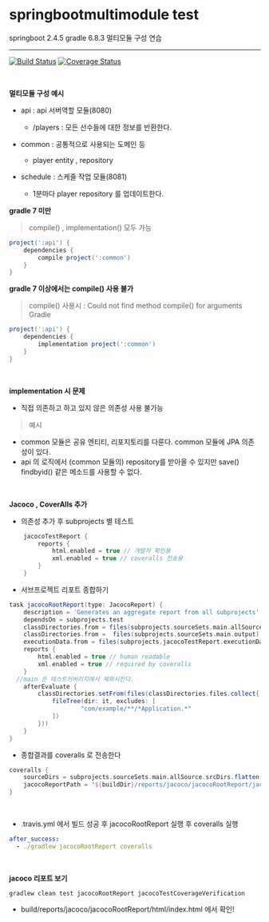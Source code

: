 # springbootmultimodule test
springboot 2.4.5  gradle 6.8.3  멀티모듈 구성 연습
  
----
[![Build Status](https://app.travis-ci.com/pds0309/mul2.svg?branch=master)](https://app.travis-ci.com/pds0309/mul2) [![Coverage Status](https://coveralls.io/repos/github/pds0309/mul2/badge.svg?branch=master&kill_cache=1)](https://coveralls.io/github/pds0309/mul2?branch=master)

<br>  

**멀티모듈 구성 예시**

* api : api 서버역할 모듈(8080)
    * /players : 모든 선수들에 대한 정보를 반환한다.

* common : 공통적으로 사용되는 도메인 등
    * player entity , repository

* schedule : 스케줄 작업 모듈(8081)
    * 1분마다 player repository 를 업데이트한다.
  
**gradle 7 미만**

> compile() , implementation() 모두 가능

```groovy
project(':api') {
    dependencies {
        compile project(':common')
    }
}
```

**gradle 7 이상에서는 compile() 사용 불가**

> compile() 사용시 : Could not find method compile() for arguments Gradle

```groovy
project(':api') {
    dependencies {
        implementation project(':common')
    }
}
```  

<br>  

**implementation 시 문제**

* 직접 의존하고 하고 있지 않은 의존성 사용 불가능

> 예시

* common 모듈은 공유 엔티티, 리포지토리를 다룬다. common 모듈에 JPA 의존성이 있다.
* api 의 로직에서 (common 모듈의) repository를 받아올 수 있지만 save() findbyid() 같은 메소드를 사용할 수 없다.  

<br> 

**Jacoco , CoverAlls 추가**  
  
* 의존성 추가 후 subprojects 별 테스트

```groovy
    jacocoTestReport {
        reports {
            html.enabled = true // 개발자 확인용
            xml.enabled = true // coveralls 전송용
        }
    }
```

* 서브프로젝트 리포트 종합하기
```groovy
task jacocoRootReport(type: JacocoReport) {
    description = 'Generates an aggregate report from all subprojects'
    dependsOn = subprojects.test
    classDirectories.from = files(subprojects.sourceSets.main.allSource.srcDirs)
    classDirectories.from =  files(subprojects.sourceSets.main.output)
    executionData.from = files(subprojects.jacocoTestReport.executionData)
    reports {
        html.enabled = true // human readable
        xml.enabled = true // required by coveralls
    }
  //main 은 테스트커버리지에서 제외시킨다.
    afterEvaluate {
        classDirectories.setFrom(files(classDirectories.files.collect{
            fileTree(dir: it, excludes: [
                    "com/example/**/*Application.*"
            ])
        }))
    }
}
```

* 종합결과를 coveralls 로 전송한다

```groovy
coveralls {
    sourceDirs = subprojects.sourceSets.main.allSource.srcDirs.flatten()
    jacocoReportPath = "${buildDir}/reports/jacoco/jacocoRootReport/jacocoRootReport.xml"
}
```
<br>  

* .travis.yml 에서 빌드 성공 후 jacocoRootReport  실행 후 coveralls 실행

```yaml
after_success:
  - ./gradlew jacocoRootReport coveralls
```

<br>  
  
**jacoco 리포트 보기**  

```shell
gradlew clean test jacocoRootReport jacocoTestCoverageVerification
```

* build/reports/jacoco/jacocoRootReport/html/index.html 에서 확인!

